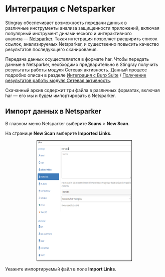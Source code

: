 # Интеграция с Netsparker

  <p>Stingray обеспечивает возможность передачи данных в различные инструменты анализа защищенности приложений, включая популярный инструмент динамического и интерактивного анализа — <a href="https://www.netsparker.com/">Netsparker</a>. Такая интеграция позволяет расширить список ссылок, анализируемых Netsparker, и существенно повысить качество результатов последующего сканирования. </p>
  <p>Передача данных осуществляется в формате har. Чтобы передать данные в Netsparker, необходимо предварительно в Stingray получить результаты работы модуля Сетевая активность. Данный процесс подробно описан в разделе <a href="Integraciya_c_Burp_Suite.htm">Интеграция c Burp Suite</a> / <a href="Integraciya_c_Burp_Suite.htm#Получение_результатов_работы_модуля_Сетевая_активность">Получение результатов работы модуля Сетевая активность</a>.</p>
  <p>Скачанный архив содержит три файла в различных форматах, включая har — его мы и будем импортировать в Netsparker.</p>
  <h2>Импорт данных в Netsparker</h2>
  <p>В главном меню Netsparker выберите <strong>Scans</strong> &gt; <strong>New Scan</strong>.</p>
  <p>На странице <strong>New Scan</strong> выберите <strong>Imported Links</strong>.</p>
  <p style="text-align: center"><img height="382" src="assets/images/image73.png" style="border-width: 1px; border-style: solid; border-color: rgb(0, 0, 0);" width="60%" /></p>
  <p>Укажите импортируемый файл в поле <strong>Import Links</strong>.</p>
  <p> </p>
  <p> </p>
  <p> </p>
</body>
</html>